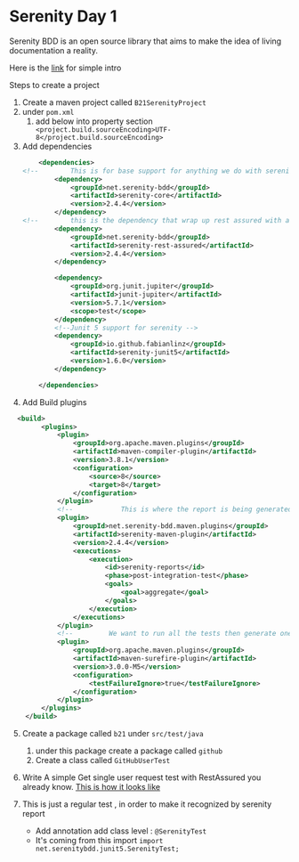 # Serenity Day 1

Serenity BDD is an open source library that aims to make the idea of living documentation a reality.

Here is the [link](https://serenity-bdd.github.io/theserenitybook/latest/index.html) for simple intro


Steps to create a project

1. Create a maven project called    `B21SerenityProject`
2. under `pom.xml`
    1. add below into property section
       ` <project.build.sourceEncoding>UTF-8</project.build.sourceEncoding>`
3. Add dependencies
    ```xml
        <dependencies>
    <!--        This is for base support for anything we do with serenity-->
            <dependency>
                <groupId>net.serenity-bdd</groupId>
                <artifactId>serenity-core</artifactId>
                <version>2.4.4</version>
            </dependency>
    <!--        this is the dependency that wrap up rest assured with additional serenity support-->
            <dependency>
                <groupId>net.serenity-bdd</groupId>
                <artifactId>serenity-rest-assured</artifactId>
                <version>2.4.4</version>
            </dependency>

            <dependency>
                <groupId>org.junit.jupiter</groupId>
                <artifactId>junit-jupiter</artifactId>
                <version>5.7.1</version>
                <scope>test</scope>
            </dependency>
            <!--Junit 5 support for serenity -->
            <dependency>
                <groupId>io.github.fabianlinz</groupId>
                <artifactId>serenity-junit5</artifactId>
                <version>1.6.0</version>
            </dependency>

        </dependencies>
    ```
4. Add Build plugins
```xml
  <build>
        <plugins>
            <plugin>
                <groupId>org.apache.maven.plugins</groupId>
                <artifactId>maven-compiler-plugin</artifactId>
                <version>3.8.1</version>
                <configuration>
                    <source>8</source>
                    <target>8</target>
                </configuration>
            </plugin>
            <!--            This is where the report is being generated after the test run -->
            <plugin>
                <groupId>net.serenity-bdd.maven.plugins</groupId>
                <artifactId>serenity-maven-plugin</artifactId>
                <version>2.4.4</version>
                <executions>
                    <execution>
                        <id>serenity-reports</id>
                        <phase>post-integration-test</phase>
                        <goals>
                            <goal>aggregate</goal>
                        </goals>
                    </execution>
                </executions>
            </plugin>
            <!--         We want to run all the tests then generate one report -->
            <plugin>
                <groupId>org.apache.maven.plugins</groupId>
                <artifactId>maven-surefire-plugin</artifactId>
                <version>3.0.0-M5</version>
                <configuration>
                    <testFailureIgnore>true</testFailureIgnore>
                </configuration>
            </plugin>
        </plugins>
    </build>
```

5. Create a package called `b21` under `src/test/java`
    1. under this package create a package called `github`
    2. Create a class called `GitHubUserTest`
    
6. Write A simple Get single user request test with RestAssured you already know.
    [This is how it looks like](src/test/java/b21/github/GithubTest.java) 
   
7. This is just a regular test , in order to make it recognized by serenity report
    * Add annotation add class level : `@SerenityTest`
    * It's coming from this import `import net.serenitybdd.junit5.SerenityTest;`